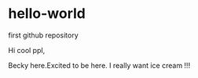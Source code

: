# hello-world
first github repository

Hi cool ppl,

Becky here.Excited to be here. I really want ice cream !!!

